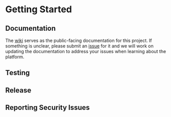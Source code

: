 # Getting Started

## Documentation
The [wiki](https://github.com/GunClear/PlasmaRifle/wiki) serves as the public-facing documentation for this project.
If something is unclear, please submit an [issue](https://github.com/GunClear/PlasmaRifle/issues/new) for it
and we will work on updating the documentation to address your issues when learning about the platform.

## Testing


## Release


## Reporting Security Issues
